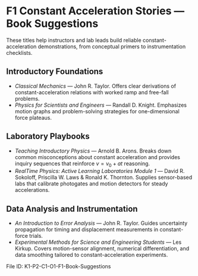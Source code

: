 # F1 Constant Acceleration Stories — Book Suggestions

These titles help instructors and lab leads build reliable constant-acceleration demonstrations, from conceptual primers to instrumentation checklists.

## Introductory Foundations
- *Classical Mechanics* — John R. Taylor. Offers clear derivations of constant-acceleration relations with worked ramp and free-fall problems.
- *Physics for Scientists and Engineers* — Randall D. Knight. Emphasizes motion graphs and problem-solving strategies for one-dimensional force plateaus.

## Laboratory Playbooks
- *Teaching Introductory Physics* — Arnold B. Arons. Breaks down common misconceptions about constant acceleration and provides inquiry sequences that reinforce $v = v_0 + at$ reasoning.
- *RealTime Physics: Active Learning Laboratories Module 1* — David R. Sokoloff, Priscilla W. Laws & Ronald K. Thornton. Supplies sensor-based labs that calibrate photogates and motion detectors for steady accelerations.

## Data Analysis and Instrumentation
- *An Introduction to Error Analysis* — John R. Taylor. Guides uncertainty propagation for timing and displacement measurements in constant-force trials.
- *Experimental Methods for Science and Engineering Students* — Les Kirkup. Covers motion-sensor alignment, numerical differentiation, and data smoothing tailored to constant-acceleration experiments.

File ID: K1-P2-C1-O1-F1-Book-Suggestions
